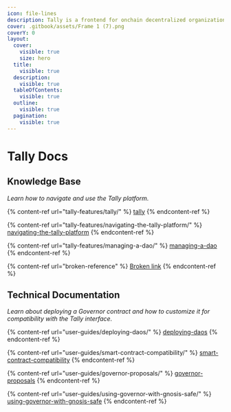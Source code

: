 ```yaml
---
icon: file-lines
description: Tally is a frontend for onchain decentralized organizations.
cover: .gitbook/assets/Frame 1 (7).png
coverY: 0
layout:
  cover:
    visible: true
    size: hero
  title:
    visible: true
  description:
    visible: true
  tableOfContents:
    visible: true
  outline:
    visible: true
  pagination:
    visible: true
---
```


# Tally Docs

## Knowledge Base

_Learn how to navigate and use the Tally platform._

{% content-ref url="tally-features/tally/" %}
[tally](tally-features/tally/)
{% endcontent-ref %}

{% content-ref url="tally-features/navigating-the-tally-platform/" %}
[navigating-the-tally-platform](tally-features/navigating-the-tally-platform/)
{% endcontent-ref %}

{% content-ref url="tally-features/managing-a-dao/" %}
[managing-a-dao](tally-features/managing-a-dao/)
{% endcontent-ref %}

{% content-ref url="broken-reference" %}
[Broken link](broken-reference)
{% endcontent-ref %}

## Technical Documentation

_Learn about deploying a Governor contract and how to customize it for compatibility with the Tally interface._

{% content-ref url="user-guides/deploying-daos/" %}
[deploying-daos](user-guides/deploying-daos/)
{% endcontent-ref %}

{% content-ref url="user-guides/smart-contract-compatibility/" %}
[smart-contract-compatibility](user-guides/smart-contract-compatibility/)
{% endcontent-ref %}

{% content-ref url="user-guides/governor-proposals/" %}
[governor-proposals](user-guides/governor-proposals/)
{% endcontent-ref %}

{% content-ref url="user-guides/using-governor-with-gnosis-safe/" %}
[using-governor-with-gnosis-safe](user-guides/using-governor-with-gnosis-safe/)
{% endcontent-ref %}
